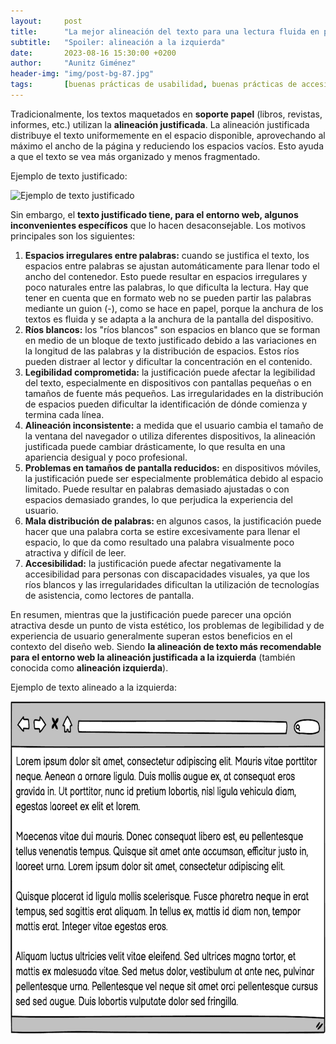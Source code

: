 ```yaml
---
layout:     post
title:      "La mejor alineación del texto para una lectura fluida en páginas web"
subtitle:   "Spoiler: alineación a la izquierda"
date:       2023-08-16 15:30:00 +0200
author:     "Aunitz Giménez"
header-img: "img/post-bg-87.jpg"
tags:       [buenas prácticas de usabilidad, buenas prácticas de accesibilidad]
---
```


<p>Tradicionalmente, los textos maquetados en <strong>soporte papel</strong> (libros, revistas, informes, etc.) utilizan la <strong>alineación justificada</strong>. La alineación justificada distribuye el texto uniformemente en el espacio disponible, aprovechando al máximo el ancho de la página y reduciendo los espacios vacíos. Esto ayuda a que el texto se vea más organizado y menos fragmentado.</p>

<p>Ejemplo de texto justificado:</p>

<p><img src="{{ site.baseurl }}/img/mejor-alineacion-texto-web-01.jpg" loading="lazy" alt="Ejemplo de texto justificado" width="720" height="370"></p>

<p>Sin embargo, el <strong>texto justificado tiene, para el entorno web, algunos inconvenientes específicos</strong> que lo hacen desaconsejable. Los motivos principales son los siguientes:</p>
<ol>
	<li><strong>Espacios irregulares entre palabras:</strong> cuando se justifica el texto, los espacios entre palabras se ajustan automáticamente para llenar todo el ancho del contenedor. Esto puede resultar en espacios irregulares y poco naturales entre las palabras, lo que dificulta la lectura. Hay que tener en cuenta que en formato web no se pueden partir las palabras mediante un guion (-), como se hace en papel, porque la anchura de los textos es fluida y se adapta a la anchura de la pantalla del dispositivo.</li>
	<li><strong>Ríos blancos:</strong> los "ríos blancos" son espacios en blanco que se forman en medio de un bloque de texto justificado debido a las variaciones en la longitud de las palabras y la distribución de espacios. Estos ríos pueden distraer al lector y dificultar la concentración en el contenido.</li>
	<li><strong>Legibilidad comprometida:</strong> la justificación puede afectar la legibilidad del texto, especialmente en dispositivos con pantallas pequeñas o en tamaños de fuente más pequeños. Las irregularidades en la distribución de espacios pueden dificultar la identificación de dónde comienza y termina cada línea.</li>
	<li><strong>Alineación inconsistente:</strong> a medida que el usuario cambia el tamaño de la ventana del navegador o utiliza diferentes dispositivos, la alineación justificada puede cambiar drásticamente, lo que resulta en una apariencia desigual y poco profesional.</li>
	<li><strong>Problemas en tamaños de pantalla reducidos:</strong> en dispositivos móviles, la justificación puede ser especialmente problemática debido al espacio limitado. Puede resultar en palabras demasiado ajustadas o con espacios demasiado grandes, lo que perjudica la experiencia del usuario.</li>
	<li><strong>Mala distribución de palabras: </strong>en algunos casos, la justificación puede hacer que una palabra corta se estire excesivamente para llenar el espacio, lo que da como resultado una palabra visualmente poco atractiva y difícil de leer.</li>
	<li><strong>Accesibilidad:</strong> la justificación puede afectar negativamente la accesibilidad para personas con discapacidades visuales, ya que los ríos blancos y las irregularidades dificultan la utilización de tecnologías de asistencia, como lectores de pantalla.</li>
</ol>

<p>En resumen, mientras que la justificación puede parecer una opción atractiva desde un punto de vista estético, los problemas de legibilidad y de experiencia de usuario generalmente superan estos beneficios en el contexto del diseño web. Siendo <strong>la alineación de texto más recomendable para el entorno web la alineación justificada a la izquierda</strong> (también conocida como <strong>alineación izquierda</strong>).</p>

<p>Ejemplo de texto alineado a la izquierda:</p>

<p><img src="../img/mejor-alineacion-texto-web-02.png" loading="lazy" alt="Ejemplo de texto alineado a la izquierda" width="720" height="532"></p>